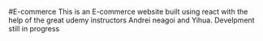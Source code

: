 #E-commerce 
This is an E-commerce website built using react with the help of the great udemy instructors  Andrei neagoi and Yihua. Develpment still in progress
